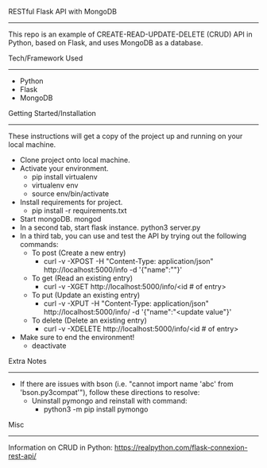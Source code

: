 RESTful Flask API with MongoDB
__________________________________
This repo is an example of CREATE-READ-UPDATE-DELETE (CRUD) API in Python, based on Flask, and uses MongoDB as a database.

Tech/Framework Used
__________________________________
* Python
* Flask
* MongoDB

Getting Started/Installation
__________________________________
These instructions will get a copy of the project up and running on your local machine.

* Clone project onto local machine.
* Activate your environment.
  - pip install virtualenv
  - virtualenv env
  - source env/bin/activate
* Install requirements for project.
  - pip install -r requirements.txt
* Start mongoDB.
  mongod
* In a second tab, start flask instance.
  python3 server.py
* In a third tab, you can use and test the API by trying out the following commands:
  * To post (Create a new entry)
    - curl -v -XPOST -H "Content-Type: application/json" http://localhost:5000/info -d '{"name":"<string name>"}'
  * To get (Read an existing entry)
    - curl -v -XGET http://localhost:5000/info/<id # of entry>
  * To put (Update an existing entry)
    - curl -v -XPUT -H "Content-Type: application/json" http://localhost:5000/info/<id of entry> -d '{"name":"<update value"}'
  * To delete (Delete an existing entry)
    - curl -v -XDELETE http://localhost:5000/info/<id # of entry>
* Make sure to end the environment!
  - deactivate

Extra Notes
__________________________________
* If there are issues with bson (i.e. "cannot import name 'abc' from 'bson.py3compat'"), follow these directions to resolve:
  - Uninstall pymongo and reinstall with command:
    - python3 -m pip install pymongo

Misc
__________________________________
Information on CRUD in Python:
https://realpython.com/flask-connexion-rest-api/
